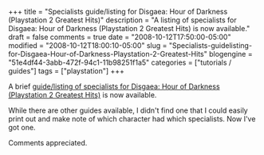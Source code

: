 +++
title = "Specialists guide/listing for Disgaea: Hour of Darkness (Playstation 2 Greatest Hits)"
description = "A listing of specialists for Disgaea: Hour of Darkness (Playstation 2 Greatest Hits) is now available."
draft = false
comments = true
date = "2008-10-12T17:50:00-05:00"
modified = "2008-10-12T18:00:10-05:00"
slug = "Specialists-guidelisting-for-Disgaea-Hour-of-Darkness-Playstation-2-Greatest-Hits"
blogengine = "51e4df44-3abb-472f-94c1-11b98251f1a5"
categories = ["tutorials / guides"]
tags = ["playstation"]
+++

<p>
A brief <a href="http://jamesrskemp.com/files/DisgaeaHourOfDarkness.xml">guide/listing of specialists for Disgaea: Hour of Darkness (Playstation 2 Greatest Hits)</a> is now available.
</p>
<p>
While there are other guides available, I didn&#39;t find one that I could easily print out and make note of which character had which specialists. Now I&#39;ve got one.
</p>
<p>
Comments appreciated.
</p>

